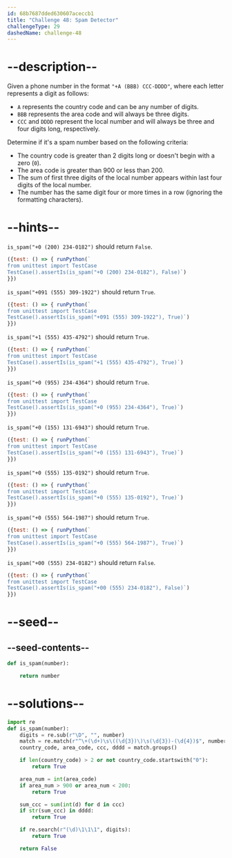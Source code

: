 ```yaml
---
id: 68b7687dded630607aceccb1
title: "Challenge 48: Spam Detector"
challengeType: 29
dashedName: challenge-48
---
```


# --description--

Given a phone number in the format `"+A (BBB) CCC-DDDD"`, where each letter represents a digit as follows:

- `A` represents the country code and can be any number of digits.
- `BBB` represents the area code and will always be three digits.
- `CCC` and `DDDD` represent the local number and will always be three and four digits long, respectively.

Determine if it's a spam number based on the following criteria:

- The country code is greater than 2 digits long or doesn't begin with a zero (`0`).
- The area code is greater than 900 or less than 200.
- The sum of first three digits of the local number appears within last four digits of the local number.
- The number has the same digit four or more times in a row (ignoring the formatting characters).

# --hints--

`is_spam("+0 (200) 234-0182")` should return `False`.

```js
({test: () => { runPython(`
from unittest import TestCase
TestCase().assertIs(is_spam("+0 (200) 234-0182"), False)`)
}})
```

`is_spam("+091 (555) 309-1922")` should return `True`.

```js
({test: () => { runPython(`
from unittest import TestCase
TestCase().assertIs(is_spam("+091 (555) 309-1922"), True)`)
}})
```

`is_spam("+1 (555) 435-4792")` should return `True`.

```js
({test: () => { runPython(`
from unittest import TestCase
TestCase().assertIs(is_spam("+1 (555) 435-4792"), True)`)
}})
```

`is_spam("+0 (955) 234-4364")` should return `True`.

```js
({test: () => { runPython(`
from unittest import TestCase
TestCase().assertIs(is_spam("+0 (955) 234-4364"), True)`)
}})
```

`is_spam("+0 (155) 131-6943")` should return `True`.

```js
({test: () => { runPython(`
from unittest import TestCase
TestCase().assertIs(is_spam("+0 (155) 131-6943"), True)`)
}})
```

`is_spam("+0 (555) 135-0192")` should return `True`.

```js
({test: () => { runPython(`
from unittest import TestCase
TestCase().assertIs(is_spam("+0 (555) 135-0192"), True)`)
}})
```

`is_spam("+0 (555) 564-1987")` should return `True`.

```js
({test: () => { runPython(`
from unittest import TestCase
TestCase().assertIs(is_spam("+0 (555) 564-1987"), True)`)
}})
```

`is_spam("+00 (555) 234-0182")` should return `False`.

```js
({test: () => { runPython(`
from unittest import TestCase
TestCase().assertIs(is_spam("+00 (555) 234-0182"), False)`)
}})
```

# --seed--

## --seed-contents--

```py
def is_spam(number):

    return number
```

# --solutions--

```py
import re
def is_spam(number):
    digits = re.sub(r"\D", "", number)
    match = re.match(r"^\+(\d+)\s\((\d{3})\)\s(\d{3})-(\d{4})$", number)
    country_code, area_code, ccc, dddd = match.groups()

    if len(country_code) > 2 or not country_code.startswith("0"):
        return True

    area_num = int(area_code)
    if area_num > 900 or area_num < 200:
        return True

    sum_ccc = sum(int(d) for d in ccc)
    if str(sum_ccc) in dddd:
        return True

    if re.search(r"(\d)\1\1\1", digits):
        return True

    return False
```
